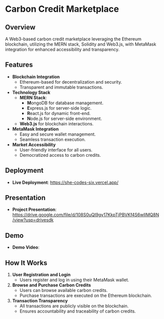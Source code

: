 # Carbon Credit Marketplace

## Overview
A Web3-based carbon credit marketplace leveraging the Ethereum blockchain, utilizing the MERN stack, Solidity and Web3.js, with MetaMask integration for enhanced accessibility and transparency.

## Features
- **Blockchain Integration**
  - Ethereum-based for decentralization and security.
  - Transparent and immutable transactions.
- **Technology Stack**
  - **MERN Stack**:
    - **M**ongoDB for database management.
    - **E**xpress.js for server-side logic.
    - **R**eact.js for dynamic front-end.
    - **N**ode.js for server-side environment.
  - **Web3.js** for blockchain interactions.
- **MetaMask Integration**
  - Easy and secure wallet management.
  - Seamless transaction execution.
- **Market Accessibility**
  - User-friendly interface for all users.
  - Democratized access to carbon credits.

## Deployment
- **Live Deployment**: https://she-codes-six.vercel.app/

## Presentation
- **Project Presentation**: https://drive.google.com/file/d/108S0uQI9gy17KkpTjPBVKf4S6wIIMQ8N/view?usp=drivesdk

## Demo
- **Demo Video**: 


## How It Works
1. **User Registration and Login**
   - Users register and log in using their MetaMask wallet.
2. **Browse and Purchase Carbon Credits**
   - Users can browse available carbon credits.
   - Purchase transactions are executed on the Ethereum blockchain.
3. **Transaction Transparency**
   - All transactions are publicly visible on the blockchain.
   - Ensures accountability and traceability of carbon credits.